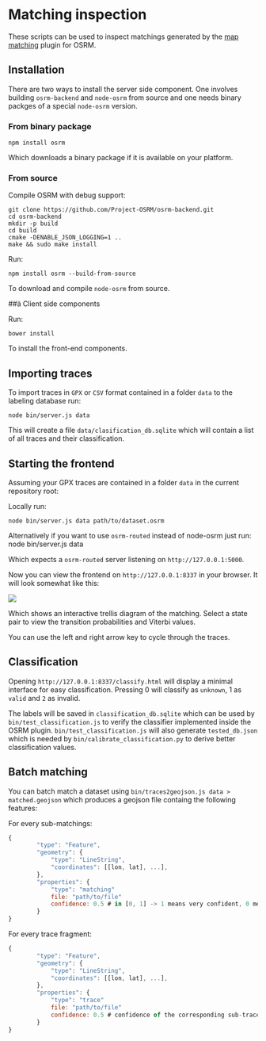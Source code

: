 # Matching inspection

These scripts can be used to inspect matchings generated by the [map matching](https://github.com/Project-OSRM/osrm-backend/tree/feature/matching) plugin for OSRM.

## Installation

There are two ways to install the server side component. One involves building `osrm-backend` and `node-osrm` from source and one needs binary packges of a special `node-osrm` version.

### From binary package

    npm install osrm

Which downloads a binary package if it is available on your platform.

### From source

Compile OSRM with debug support:

```
git clone https://github.com/Project-OSRM/osrm-backend.git
cd osrm-backend
mkdir -p build
cd build
cmake -DENABLE_JSON_LOGGING=1 .. 
make && sudo make install
```

Run:

    npm install osrm --build-from-source

To download and compile `node-osrm` from source.

##ä Client side components

Run:

    bower install

To install the front-end components.

## Importing traces

To import traces in ```GPX``` or ```CSV``` format contained in a folder ```data``` to the labeling database run:

	node bin/server.js data

This will create a file ```data/clasification_db.sqlite``` which will contain a list of all traces and their classification.

## Starting the frontend

Assuming your GPX traces are contained in a folder ```data``` in the current repository root:

Locally run:

	node bin/server.js data path/to/dataset.osrm

Alternatively if you want to use ```osrm-routed``` instead of node-osrm just run:
	node bin/server.js data

Which expects a ```osrm-routed``` server listening on ```http://127.0.0.1:5000```.

Now you can view the frontend on ```http://127.0.0.1:8337``` in your browser. It will look somewhat like this:

![](http://i.imgur.com/XvMjiVC.png)

Which shows an interactive trellis diagram of the matching. Select a state pair to view the transition probabilities
and Viterbi values.

You can use the left and right arrow key to cycle through the traces.

## Classification

Opening ```http://127.0.0.1:8337/classify.html``` will display a minimal interface for easy classification.
Pressing 0 will classify as ```unknown```, 1 as ```valid``` and ```2``` as invalid.

The labels will be saved in ```classification_db.sqlite``` which can be used by ```bin/test_classification.js``` to verify the classifier
implemented inside the OSRM plugin.
```bin/test_classification.js``` will also generate ```tested_db.json``` which is needed by ```bin/calibrate_classification.py``` to derive better classification values.

## Batch matching

You can batch match a dataset using ```bin/traces2geojson.js data > matched.geojson``` which produces a geojson file containg the following features:

For every sub-matchings:
```js
{
        "type": "Feature",
        "geometry": {
            "type": "LineString",
            "coordinates": [[lon, lat], ...],
        },
        "properties": {
            "type": "matching"
            file: "path/to/file"
            confidence: 0.5 # in [0, 1] -> 1 means very confident, 0 means no confidence
        }
}
```

For every trace fragment:
```js
{
        "type": "Feature",
        "geometry": {
            "type": "LineString",
            "coordinates": [[lon, lat], ...],
        },
        "properties": {
            "type": "trace"
            file: "path/to/file"
            confidence: 0.5 # confidence of the corresponding sub-trace
        }
}
```
